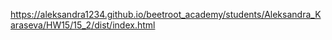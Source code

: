 https://aleksandra1234.github.io/beetroot_academy/students/Aleksandra_Karaseva/HW15/15_2/dist/index.html
